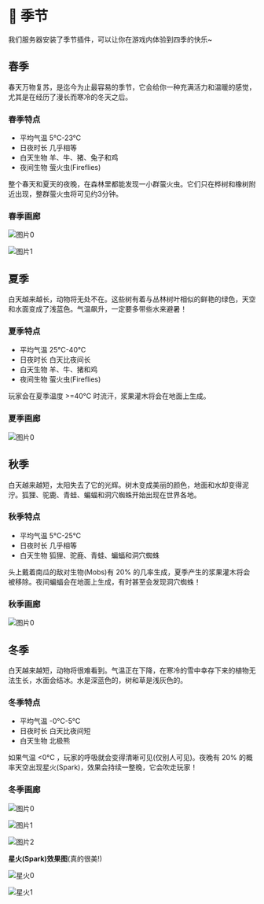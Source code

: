 # 🎄 季节

我们服务器安装了季节插件，可以让你在游戏内体验到四季的快乐~

## 春季

春天万物复苏，是迄今为止最容易的季节，它会给你一种充满活力和温暖的感觉，尤其是在经历了漫长而寒冷的冬天之后。

### 春季特点

- 平均气温 5°C-23°C
- 日夜时长 几乎相等
- 白天生物 羊、牛、猪、兔子和鸡
- 夜间生物 萤火虫(Fireflies)

整个春天和夏天的夜晚，在森林里都能发现一小群萤火虫。它们只在桦树和橡树附近出现，整群萤火虫将可见约3分钟。

### 春季画廊

![图片0](/season/spring_0.png)

![图片1](/season/spring_1.png)

## 夏季

白天越来越长，动物将无处不在。这些树有着与丛林树叶相似的鲜艳的绿色，天空和水面变成了浅蓝色。气温飙升，一定要多带些水来避暑！

### 夏季特点

- 平均气温 25°C-40°C
- 日夜时长 白天比夜间长
- 白天生物 羊、牛、猪和鸡
- 夜间生物 萤火虫(Fireflies)

玩家会在夏季温度 >=40°C 时流汗，浆果灌木将会在地面上生成。

### 夏季画廊

![图片0](/season/summer_0.png)

## 秋季

白天越来越短，太阳失去了它的光辉。树木变成美丽的颜色，地面和水却变得泥泞。狐狸、驼鹿、青蛙、蝙蝠和洞穴蜘蛛开始出现在世界各地。

### 秋季特点

- 平均气温 5°C-25°C
- 日夜时长 几乎相等
- 白天生物 狐狸、驼鹿、青蛙、蝙蝠和洞穴蜘蛛

头上戴着南瓜的敌对生物(Mobs)有 20% 的几率生成，夏季产生的浆果灌木将会被移除。夜间蝙蝠会在地面上生成，有时甚至会发现洞穴蜘蛛！

### 秋季画廊

![图片0](/season/fall_0.png)


## 冬季

白天越来越短，动物将很难看到。气温正在下降，在寒冷的雪中幸存下来的植物无法生长，水面会结冰。水是深蓝色的，树和草是浅灰色的。

### 冬季特点

- 平均气温 -0°C-5°C
- 日夜时长 白天比夜间短
- 白天生物 北极熊

如果气温 <0°C ，玩家的呼吸就会变得清晰可见(仅别人可见)。夜晚有 20% 的概率天空出现星火(Spark)，效果会持续一整晚，它会吹走玩家！

### 冬季画廊

![图片0](/season/winter_0.png)

![图片1](/season/winter_1.png)

![图片2](/season/winter_2.png)

**星火(Spark)效果图**(真的很美!)

![星火0](/season/winter-spark-0.png)

![星火1](/season/winter-spark-1.png)